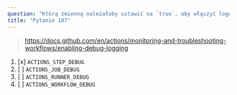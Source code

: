```yaml
---
question: "Którą zmienną należałoby ustawić na `true`, aby włączyć logowanie debugowania kroków?"
title: "Pytanie 107"
---
```


> https://docs.github.com/en/actions/monitoring-and-troubleshooting-workflows/enabling-debug-logging
1. [x] `ACTIONS_STEP_DEBUG`
1. [ ] `ACTIONS_JOB_DEBUG`
1. [ ] `ACTIONS_RUNNER_DEBUG`
1. [ ] `ACTIONS_WORKFLOW_DEBUG`
